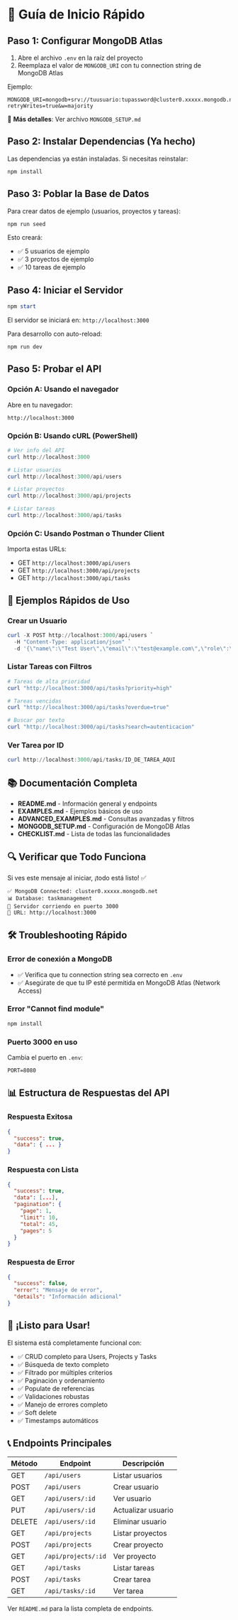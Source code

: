 # 🚀 Guía de Inicio Rápido

## Paso 1: Configurar MongoDB Atlas

1. Abre el archivo `.env` en la raíz del proyecto
2. Reemplaza el valor de `MONGODB_URI` con tu connection string de MongoDB Atlas

Ejemplo:
```
MONGODB_URI=mongodb+srv://tuusuario:tupassword@cluster0.xxxxx.mongodb.net/taskmanagement?retryWrites=true&w=majority
```

📖 **Más detalles**: Ver archivo `MONGODB_SETUP.md`

## Paso 2: Instalar Dependencias (Ya hecho)

Las dependencias ya están instaladas. Si necesitas reinstalar:
```powershell
npm install
```

## Paso 3: Poblar la Base de Datos

Para crear datos de ejemplo (usuarios, proyectos y tareas):
```powershell
npm run seed
```

Esto creará:
- ✅ 5 usuarios de ejemplo
- ✅ 3 proyectos de ejemplo
- ✅ 10 tareas de ejemplo

## Paso 4: Iniciar el Servidor

```powershell
npm start
```

El servidor se iniciará en: `http://localhost:3000`

Para desarrollo con auto-reload:
```powershell
npm run dev
```

## Paso 5: Probar el API

### Opción A: Usando el navegador

Abre en tu navegador:
```
http://localhost:3000
```

### Opción B: Usando cURL (PowerShell)

```powershell
# Ver info del API
curl http://localhost:3000

# Listar usuarios
curl http://localhost:3000/api/users

# Listar proyectos
curl http://localhost:3000/api/projects

# Listar tareas
curl http://localhost:3000/api/tasks
```

### Opción C: Usando Postman o Thunder Client

Importa estas URLs:
- GET `http://localhost:3000/api/users`
- GET `http://localhost:3000/api/projects`
- GET `http://localhost:3000/api/tasks`

## 🎯 Ejemplos Rápidos de Uso

### Crear un Usuario
```powershell
curl -X POST http://localhost:3000/api/users `
  -H "Content-Type: application/json" `
  -d '{\"name\":\"Test User\",\"email\":\"test@example.com\",\"role\":\"developer\"}'
```

### Listar Tareas con Filtros
```powershell
# Tareas de alta prioridad
curl "http://localhost:3000/api/tasks?priority=high"

# Tareas vencidas
curl "http://localhost:3000/api/tasks?overdue=true"

# Buscar por texto
curl "http://localhost:3000/api/tasks?search=autenticacion"
```

### Ver Tarea por ID
```powershell
curl http://localhost:3000/api/tasks/ID_DE_TAREA_AQUI
```

## 📚 Documentación Completa

- **README.md** - Información general y endpoints
- **EXAMPLES.md** - Ejemplos básicos de uso
- **ADVANCED_EXAMPLES.md** - Consultas avanzadas y filtros
- **MONGODB_SETUP.md** - Configuración de MongoDB Atlas
- **CHECKLIST.md** - Lista de todas las funcionalidades

## 🔍 Verificar que Todo Funciona

Si ves este mensaje al iniciar, ¡todo está listo! ✅

```
✅ MongoDB Connected: cluster0.xxxxx.mongodb.net
📊 Database: taskmanagement
🚀 Servidor corriendo en puerto 3000
📍 URL: http://localhost:3000
```

## 🛠️ Troubleshooting Rápido

### Error de conexión a MongoDB
- ✅ Verifica que tu connection string sea correcto en `.env`
- ✅ Asegúrate de que tu IP esté permitida en MongoDB Atlas (Network Access)

### Error "Cannot find module"
```powershell
npm install
```

### Puerto 3000 en uso
Cambia el puerto en `.env`:
```
PORT=8080
```

## 📊 Estructura de Respuestas del API

### Respuesta Exitosa
```json
{
  "success": true,
  "data": { ... }
}
```

### Respuesta con Lista
```json
{
  "success": true,
  "data": [...],
  "pagination": {
    "page": 1,
    "limit": 10,
    "total": 45,
    "pages": 5
  }
}
```

### Respuesta de Error
```json
{
  "success": false,
  "error": "Mensaje de error",
  "details": "Información adicional"
}
```

## 🎉 ¡Listo para Usar!

El sistema está completamente funcional con:
- ✅ CRUD completo para Users, Projects y Tasks
- ✅ Búsqueda de texto completo
- ✅ Filtrado por múltiples criterios
- ✅ Paginación y ordenamiento
- ✅ Populate de referencias
- ✅ Validaciones robustas
- ✅ Manejo de errores completo
- ✅ Soft delete
- ✅ Timestamps automáticos

## 📞 Endpoints Principales

| Método | Endpoint | Descripción |
|--------|----------|-------------|
| GET | `/api/users` | Listar usuarios |
| POST | `/api/users` | Crear usuario |
| GET | `/api/users/:id` | Ver usuario |
| PUT | `/api/users/:id` | Actualizar usuario |
| DELETE | `/api/users/:id` | Eliminar usuario |
| GET | `/api/projects` | Listar proyectos |
| POST | `/api/projects` | Crear proyecto |
| GET | `/api/projects/:id` | Ver proyecto |
| GET | `/api/tasks` | Listar tareas |
| POST | `/api/tasks` | Crear tarea |
| GET | `/api/tasks/:id` | Ver tarea |

Ver `README.md` para la lista completa de endpoints.
